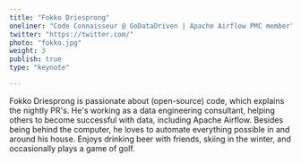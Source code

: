 ```yaml
---
title: "Fokko Driesprong"
oneliner: "Code Connaisseur @ GoDataDriven | Apache Airflow PMC member"
twitter: "https://twitter.com/"
photo: "fokko.jpg"
weight: 3
publish: true
type: "keynote"

---
```



Fokko Driesprong is passionate about (open-source) code, which explains the nightly PR's. He's working as a data engineering consultant, helping others to become successful with data, including Apache Airflow. Besides being behind the computer, he loves to automate everything possible in and around his house. Enjoys drinking beer with friends, skiing in the winter, and occasionally plays a game of golf.
